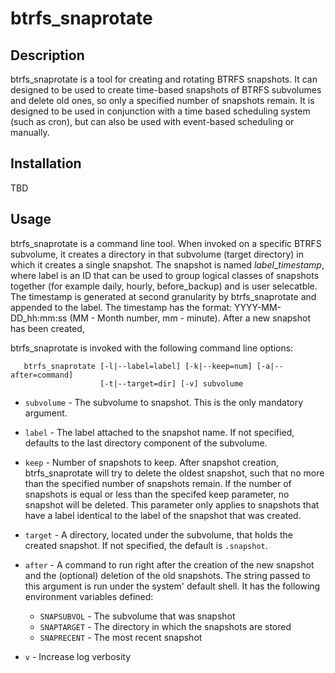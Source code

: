 btrfs_snaprotate
================

## Description
btrfs_snaprotate is a tool for creating and rotating BTRFS snapshots. It can designed to be used to create
time-based snapshots of BTRFS subvolumes and delete old ones, so only a specified number of snapshots
remain. It is designed to be used in conjunction with a time based scheduling system (such as cron),
but can also be used with event-based scheduling or manually.

## Installation
TBD

## Usage
btrfs_snaprotate is a command line tool. When invoked on a specific BTRFS subvolume, it
creates a directory in that subvolume (target directory) in which it creates a single snapshot.
The snapshot is named *label*_*timestamp*, where label is an ID that can be used to group
logical classes of snapshots together (for example daily, hourly, before_backup) and is user selecatble.
The timestamp is generated at second granularity by btrfs_snaprotate and appended to the label. The
timestamp has the format: YYYY-MM-DD_hh:mm:ss (MM - Month number, mm - minute). After a new snapshot has
been created, 

btrfs_snaprotate is invoked with the following command line options:

```
   btrfs_snaprotate [-l|--label=label] [-k|--keep=num] [-a|--after=command]
                    [-t|--target=dir] [-v] subvolume
```

 * `subvolume` - The subvolume to snapshot. This is the only mandatory argument.
 * `label` - The label attached to the snapshot name. If not specified, defaults to the last
             directory component of the subvolume.
 * `keep` - Number of snapshots to keep. After snapshot creation, btrfs_snaprotate will try
            to delete the oldest snapshot, such that no more than the specified number of snapshots
            remain. If the number of snapshots is equal or less than the specifed keep parameter,
            no snapshot will be deleted. This parameter only applies to snapshots that have a label
            identical to the label of the snapshot that was created.
 * `target` - A directory, located under the subvolume, that holds the created snapshot. If not specified,
              the default is `.snapshot`.
 * `after` - A command to run right after the creation of the new snapshot and the (optional) deletion
             of the old snapshots. The string passed to this argument is run under the system'
             default shell. It has the following environment variables defined:
   -  `SNAPSUBVOL` - The subvolume that was snapshot
   -  `SNAPTARGET` - The directory in which the snapshots are stored
   -  `SNAPRECENT` - The most recent snapshot

 * `v` - Increase log verbosity





